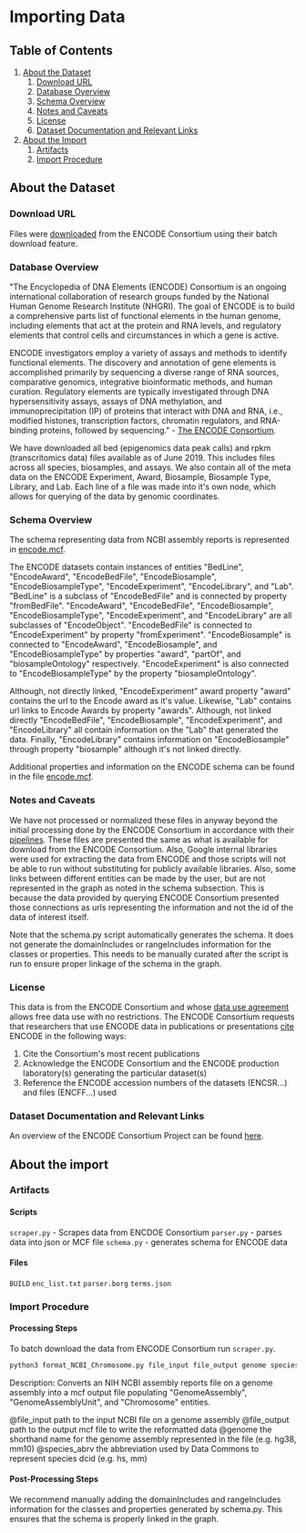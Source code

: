 # Importing  Data

## Table of Contents

1. [About the Dataset](#about-the-dataset)
    1. [Download URL](#download-url)
    2. [Database Overview](#database-overview)
    3. [Schema Overview](#schema-overview)
    4. [Notes and Caveats](#notes-and-caveats)
    5. [License](#license)
    6. [Dataset Documentation and Relevant Links](#dataset-documentation-and-relevant-links)
2. [About the Import](#about-the-import)
    1. [Artifacts](#artifacts)
    2. [Import Procedure](#import-procedure)


## About the Dataset

### Download URL

Files were [downloaded](https://www.encodeproject.org/help/getting-started/) from the ENCODE Consortium using their batch download feature.

### Database Overview

"The Encyclopedia of DNA Elements (ENCODE) Consortium is an ongoing international collaboration of research groups funded by the National Human Genome Research Institute (NHGRI). The goal of ENCODE is to build a comprehensive parts list of functional elements in the human genome, including elements that act at the protein and RNA levels, and regulatory elements that control cells and circumstances in which a gene is active.

ENCODE investigators employ a variety of assays and methods to identify functional elements. The discovery and annotation of gene elements is accomplished primarily by sequencing a diverse range of RNA sources, comparative genomics, integrative bioinformatic methods, and human curation. Regulatory elements are typically investigated through DNA hypersensitivity assays, assays of DNA methylation, and immunoprecipitation (IP) of proteins that interact with DNA and RNA, i.e., modified histones, transcription factors, chromatin regulators, and RNA-binding proteins, followed by sequencing." - [The ENCODE Consortium](https://www.encodeproject.org/help/project-overview/).

We have downloaded all bed (epigenomics data peak calls) and rpkm (transcritomics data) files available as of June 2019. This includes files across all species, biosamples, and assays. We also contain all of the meta data on the ENCODE Experiment, Award, Biosample, Biosample Type, Library, and Lab. Each line of a file was made into it's own node, which allows for querying of the data by genomic coordinates.

### Schema Overview

The schema representing data from NCBI assembly reports is represented in [encode.mcf](https://github.com/datacommonsorg/schema/tree/main/biomedical_schema/encode.mcf).

The ENCODE datasets contain instances of entities "BedLine", "EncodeAward", "EncodeBedFile", "EncodeBiosample", "EncodeBiosampleType", "EncodeExperiment", "EncodeLibrary", and "Lab". "BedLine" is a subclass of "EncodeBedFile" and is connected by property "fromBedFile". "EncodeAward", "EncodeBedFile", "EncodeBiosample", "EncodeBiosampleType", "EncodeExperiment", and "EncodeLibrary" are all subclasses of "EncodeObject". "EncodeBedFile" is connected to "EncodeExperiment" by property "fromExperiment". "EncodeBiosample" is connected to "EncodeAward", "EncodeBiosample", and "EncodeBiosampleType" by properties "award", "partOf", and "biosampleOntology" respectively. "EncodeExperiment" is also connected to "EncodeBiosampleType" by the property "biosampleOntology".

Although, not directly linked, "EncodeExperiment" award property "award" contains the url to the Encode award as it's value. Likewise, "Lab" contains url links to Encode Awards by property "awards". Although, not linked directly "EncodeBedFile", "EncodeBiosample", "EncodeExperiment", and "EncodeLibrary" all contain information on the "Lab" that generated the data. Finally, "EncodeLibrary" contains information on "EncodeBiosample" through property "biosample" although it's not linked directly.

Additional properties and information on the ENCODE schema can be found in the file [encode.mcf](https://github.com/datacommonsorg/schema/tree/main/biomedical_schema/encode.mcf).

### Notes and Caveats

We have not processed or normalized these files in anyway beyond the initial processing done by the ENCODE Consortium in accordance with their [pipelines](https://www.encodeproject.org/pipelines/). These files are presented the same as what is available for download from the ENCODE Consortium. Also, Google internal libraries were used for extracting the data from ENCODE and those scripts will not be able to run without substituting for publicly available libraries. Also, some links between different entities can be made by the user, but are not represented in the graph as noted in the schema subsection. This is because the data provided by querying ENCODE Consortium presented those connections as urls representing the information and not the id of the data of interest itself.

Note that the schema.py script automatically generates the schema. It does not generate the domainIncludes or rangeIncludes information for the classes or properties. This needs to be manually curated after the script is run to ensure proper linkage of the schema in the graph.

### License

This data is from the ENCODE Consortium and whose [data use agreement](https://www.encodeproject.org/help/citing-encode/) allows free data use with no restrictions. The ENCODE Consortium requests that researchers that use ENCODE data in publications or presentations [cite](https://www.encodeproject.org/help/citing-encode/) ENCODE in the following ways:
1. Cite the Consortium's most recent publications
2. Acknowledge the ENCODE Consortium and the ENCODE production laboratory(s) generating the particular dataset(s)
3. Reference the ENCODE accession numbers of the datasets (ENCSR...) and files (ENCFF...) used

### Dataset Documentation and Relevant Links

An overview of the ENCODE Consortium Project can be found [here](https://www.encodeproject.org/help/project-overview/). 

## About the import

### Artifacts

#### Scripts
`scraper.py` - Scrapes data from ENCDOE Consortium
`parser.py` - parses data into json or MCF file
`schema.py` - generates schema for ENCODE data

#### Files
`BUILD`
`enc_list.txt`
`parser.borg`
`terms.json`

### Import Procedure

#### Processing Steps 

To batch download the data from ENCODE Consortium run `scraper.py`.

```bash
python3 format_NCBI_Chromosome.py file_input file_output genome species_abrv
```
Description: Converts an NIH NCBI assembly reports file on a genome assembly into a mcf output file populating "GenomeAssembly", "GenomeAssemblyUnit", and "Chromosome" entities.

@file_input		path to the input NCBI file on a genome assembly
@file_output	path to the output mcf file to write the reformatted data
@genome 		the shorthand name for the genome assembly represented in the file (e.g. hg38, mm10)
@species_abrv	the abbreviation used by Data Commons to represent species dcid (e.g. hs, mm)

#### Post-Processing Steps

We recommend manually adding the domainIncludes and rangeIncludes information for the classes and properties generated by schema.py. This ensures that the schema is properly linked in the graph.
